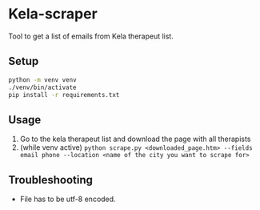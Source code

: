 # Kela-scraper

Tool to get a list of emails from Kela therapeut list.


## Setup

```sh
python -m venv venv
./venv/bin/activate
pip install -r requirements.txt
```

## Usage

1. Go to the kela therapeut list and download the page with all therapists
2. (while venv active) `python scrape.py <downloaded_page.htm> --fields email phone --location <name of the city you want to scrape for>`

## Troubleshooting

- File has to be utf-8 encoded.
